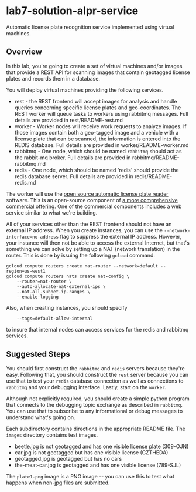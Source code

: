 # lab7-solution-alpr-service
Automatic license plate recognition service implemented using virtual machines.

## Overview
In this lab, you're going to create a set of virtual machines and/or images that provide a REST API for scanning images that contain geotagged license plates and records them in a database.

You will deploy virtual machines providing the following services.
+ rest - the REST frontend will accept images for analysis and handle queries concerning specific license plates and geo-coordinates. The REST worker will queue tasks to workers using rabbitmq messages. Full details are provided in rest/README-rest.md
+ worker - Worker nodes will receive work requests to analyze images. If those images contain both a geo-tagged image and a vehicle with a license plate that can be scanned, the information is entered into the REDIS database. Full details are provided in worker/README-worker.md
+ rabbitmq - One node, which should be named `rabbitmq` should act as the rabbit-mq broker. Full details are provided in rabbitmq/README-rabbitmq.md
+ redis - One node, which should be named 'redis' should provide the redis database server. Full details are provided in redis/README-redis.md

The worker will use the [open source automatic license plate reader](https://github.com/openalpr/openalpr) software. This is an open-source component of [a more comprehensive commercial offering](https://openalpr.com). One of the commercial components includes a web service similar to what we're building.

All of your services other than the REST frontend should not have an external IP address. When you create instances, you can use the `--network-interface=no-address` flag to suppress the external IP address. However, your instance will then not be able to access the external Internet, but that's something we can solve by setting up a NAT (network translation) in the router. This is done by issuing the following `gcloud` command:
```
gcloud compute routers create nat-router --network=default --region=us-west1
gcloud compute routers nats create nat-config \
    --router=nat-router \
    --auto-allocate-nat-external-ips \
    --nat-all-subnet-ip-ranges \
    --enable-logging
```

Also, when creating instances, you should specify
```
    --tags=default-allow-internal
```
to insure that internal nodes can access services for the redis and rabbitmq services.

## Suggested Steps

You should first construct the `rabbitmq` and `redis` servers because they're easy. Following that, you should construct the `rest` server because you can use that to test your `redis` database connection as well as connections to `rabbitmq` and your debugging interface. Lastly, start on the `worker`.

Although not explicitly required, you should create a simple python program that connects to the debugging topic exchange as described in `rabbitmq`. You can use that to subscribe to any informational or debug messages to understand what's going on.

Each subdirectory contains directions in the appropriate README file. The `images` directory contains test images.
+ beetle.jpg is not geotagged and has one visible license plate (309-OJN)
+ car.jpg is not geotagged but has one visible license (CZTHEDA)
+ geotagged.jpg is geotagged but has no cars
+ the-meat-car.jpg is geotagged and has one visible license (789-SJL)

The `plate1.png` image is a PNG image -- you can use this to test what happens when non-jpg files are submitted.